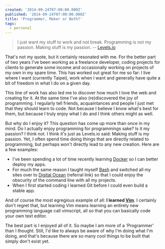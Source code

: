 ```yaml
---
created: '2014-09-24T07:00:00.000Z'
published: '2014-09-24T07:00:00.000Z'
title: 'Programmer, Maker or Both?'
tags:
  - personal
---
```


> I just want my stuff to work and not break. Programming is not my passion. Making stuff is my passion.
> -- [Levels.io](https://levels.io/)

That's not my quote, but it certainly resonated with me. For the better part of two years I've been working as a freelance developer, coding projects for clients to generate some income and occasionally working on projects of my own in my spare time. This has worked out great for me so far: I live where I want (currently Taipei), work when I want and generally have quite a bit of freedom in what I do on a given day.

This line of work has also led me to discover how much I love the web and creating for it. At the same time I've also (re)discovered the joy of programming. I regularly tell friends, acquaintances and people I just met that they should learn to code. Not because I believe I know what's best for them, but because I truly enjoy what I do and I think others might as well.

But why do I enjoy it? This question has come up more than once in my mind. Do I actually enjoy programming for programmings sake? Is it my passion? I think not. I think it's just as Levels.io said: Making stuff is my passion. Yet, I often spend time doing things that are directly related to programming, but perhaps won't directly lead to any new creation. Here are a few examples:

- I've been spending a lot of time recently learning [Docker][docker] so I can better deploy my apps.
- For much the same reason I taught myself [Bash][bash] and switched all my sites over to [Digital Ocean][do] (referral link) so that I could enjoy the obscurity of the command line with all my projects.
- When I first started coding I learned Git before I could even build a stable app.

And of course the most egregious example of all: **I learned [Vim][vim]**. I certainly don't regret that, but learning Vim means learning an entirely new programming language call vimscript, all so that you can basically code your own text editor.

The best part is I enjoyed all of it. So maybe I am more of a 'Programmer' than I thought. Still, I'd like to always be aware of why I'm doing what I'm doing, and that's because there are so many cool things to be built that simply don't exist yet.

[do]: https://www.digitalocean.com/?refcode=9acd82993bac
[docker]: https://www.docker.com/
[bash]: http://en.wikipedia.org/wiki/Bash_(Unix_shell)
[jk]: https://github.com/iansinnott/jekyll-post
[vim]: http://en.wikipedia.org/wiki/Vim_(text_editor)